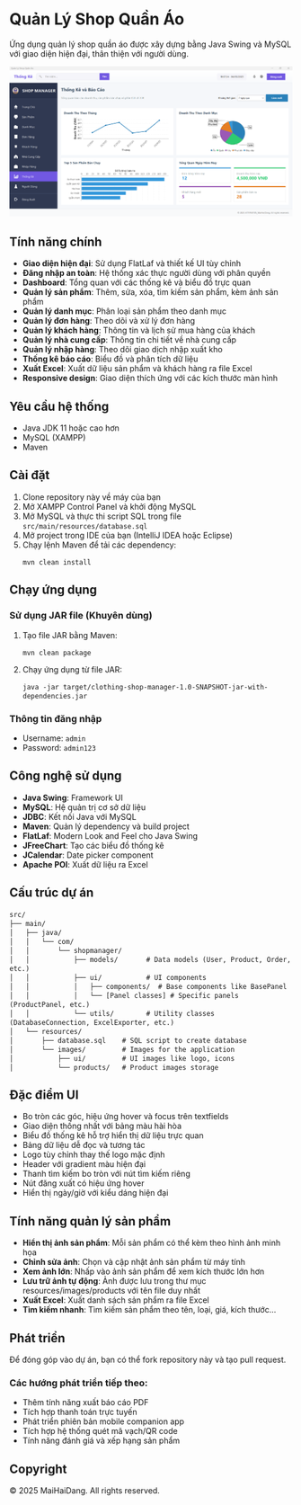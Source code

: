 # Quản Lý Shop Quần Áo

Ứng dụng quản lý shop quần áo được xây dựng bằng Java Swing và MySQL với giao diện hiện đại, thân thiện với người dùng.

![Shop Manager](/src/main/resources/images/readme/preview.png)

## Tính năng chính

- **Giao diện hiện đại**: Sử dụng FlatLaf và thiết kế UI tùy chỉnh
- **Đăng nhập an toàn**: Hệ thống xác thực người dùng với phân quyền
- **Dashboard**: Tổng quan với các thống kê và biểu đồ trực quan
- **Quản lý sản phẩm**: Thêm, sửa, xóa, tìm kiếm sản phẩm, kèm ảnh sản phẩm
- **Quản lý danh mục**: Phân loại sản phẩm theo danh mục
- **Quản lý đơn hàng**: Theo dõi và xử lý đơn hàng
- **Quản lý khách hàng**: Thông tin và lịch sử mua hàng của khách
- **Quản lý nhà cung cấp**: Thông tin chi tiết về nhà cung cấp
- **Quản lý nhập hàng**: Theo dõi giao dịch nhập xuất kho
- **Thống kê báo cáo**: Biểu đồ và phân tích dữ liệu
- **Xuất Excel**: Xuất dữ liệu sản phẩm và khách hàng ra file Excel
- **Responsive design**: Giao diện thích ứng với các kích thước màn hình

## Yêu cầu hệ thống

- Java JDK 11 hoặc cao hơn
- MySQL (XAMPP)
- Maven

## Cài đặt

1. Clone repository này về máy của bạn
2. Mở XAMPP Control Panel và khởi động MySQL
3. Mở MySQL và thực thi script SQL trong file `src/main/resources/database.sql`
4. Mở project trong IDE của bạn (IntelliJ IDEA hoặc Eclipse)
5. Chạy lệnh Maven để tải các dependency:
   ```
   mvn clean install
   ```

## Chạy ứng dụng

### Sử dụng JAR file (Khuyên dùng)

1. Tạo file JAR bằng Maven:
   ```
   mvn clean package
   ```

2. Chạy ứng dụng từ file JAR:
   ```
   java -jar target/clothing-shop-manager-1.0-SNAPSHOT-jar-with-dependencies.jar
   ```


### Thông tin đăng nhập

- Username: `admin`
- Password: `admin123`

## Công nghệ sử dụng

- **Java Swing**: Framework UI
- **MySQL**: Hệ quản trị cơ sở dữ liệu
- **JDBC**: Kết nối Java với MySQL
- **Maven**: Quản lý dependency và build project
- **FlatLaf**: Modern Look and Feel cho Java Swing
- **JFreeChart**: Tạo các biểu đồ thống kê
- **JCalendar**: Date picker component
- **Apache POI**: Xuất dữ liệu ra Excel

## Cấu trúc dự án

```
src/
├── main/
│   ├── java/
│   │   └── com/
│   │       └── shopmanager/
│   │           ├── models/       # Data models (User, Product, Order, etc.)
│   │           ├── ui/           # UI components
│   │           │   ├── components/  # Base components like BasePanel
│   │           │   └── [Panel classes] # Specific panels (ProductPanel, etc.)
│   │           └── utils/        # Utility classes (DatabaseConnection, ExcelExporter, etc.)
│   └── resources/
│       ├── database.sql    # SQL script to create database
│       └── images/         # Images for the application
│           ├── ui/         # UI images like logo, icons
│           └── products/   # Product images storage
```

## Đặc điểm UI

- Bo tròn các góc, hiệu ứng hover và focus trên textfields
- Giao diện thống nhất với bảng màu hài hòa
- Biểu đồ thống kê hỗ trợ hiển thị dữ liệu trực quan
- Bảng dữ liệu dễ đọc và tương tác
- Logo tùy chỉnh thay thế logo mặc định
- Header với gradient màu hiện đại
- Thanh tìm kiếm bo tròn với nút tìm kiếm riêng
- Nút đăng xuất có hiệu ứng hover
- Hiển thị ngày/giờ với kiểu dáng hiện đại

## Tính năng quản lý sản phẩm

- **Hiển thị ảnh sản phẩm**: Mỗi sản phẩm có thể kèm theo hình ảnh minh họa
- **Chỉnh sửa ảnh**: Chọn và cập nhật ảnh sản phẩm từ máy tính
- **Xem ảnh lớn**: Nhấp vào ảnh sản phẩm để xem kích thước lớn hơn
- **Lưu trữ ảnh tự động**: Ảnh được lưu trong thư mục resources/images/products với tên file duy nhất
- **Xuất Excel**: Xuất danh sách sản phẩm ra file Excel
- **Tìm kiếm nhanh**: Tìm kiếm sản phẩm theo tên, loại, giá, kích thước...

## Phát triển

Để đóng góp vào dự án, bạn có thể fork repository này và tạo pull request.

### Các hướng phát triển tiếp theo:
- Thêm tính năng xuất báo cáo PDF
- Tích hợp thanh toán trực tuyến
- Phát triển phiên bản mobile companion app
- Tích hợp hệ thống quét mã vạch/QR code
- Tính năng đánh giá và xếp hạng sản phẩm

## Copyright

© 2025 MaiHaiDang. All rights reserved. 
